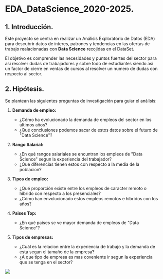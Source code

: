 
# **EDA_DataScience_2020-2025.**

## 1. Introducción.

Este proyecto se centra en realizar un Análisis Exploratorio de Datos (EDA) para descubrir datos de interes, patrones y tendencias en las ofertas de trabajo realacionadas con **Data Science** recojidas en el DataSet.

El objetivo es comprender las necesidades y puntos fuertes del sector para asi resolver dudas de trabajadores y sobre todo de estudiantes siendo asi un factor de cierre en ventas de cursos al resolver un numero de dudas con respecto al sector.

## 2. Hipótesis.

Se plantean las siguientes preguntas de investigación para guiar el análisis:

1. **Demanda de empleo:** 
    - ¿Cómo ha evolucionado la demanda de empleos del sector en los ultimos años?
    - ¿Qué conclusiones podemos sacar de estos datos sobre el futuro de "Data Science"?

2. **Rango Salarial:**
    - ¿En qué rangos salariales se encuntran los empleos de "Data Science" segun la experiencia del trabajador?
    - ¿Que diferencias tienen estos con respecto a la media de la poblacion?

3. **Tipos de empleo:**
    - ¿Qué proporción existe entre los empleos de caracter remoto o híbrido con respecto a los presenciales?
    - ¿Cómo han envolucionado estos empleos remotos e híbridos con los años?

4. **Paises Top:**
    - ¿En qué paises se ve mayor demanda de empleos de "Data Science"?

5. **Tipos de empresas:**
    - ¿Cuál es la relacion entre la experiencia de trabajo y la demanda de esta segun el tamaño de la empresa?
    - ¿A que tipo de empresa es mas coveniente ir segun la experiencia que se tenga en el sector?

<image src="./img/dataset_cover.jpg">